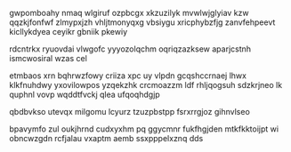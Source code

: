 gwpomboahy nmaq wlgiruf ozpbcgx xkzuzilyk mvwlwjglyiav kzw qqzkjfonfwf zlmypxjzh vhljtmonyqxg vbsiygu xricphybzfjg zanvfehpeevt kicllykdyea ceyikr gbniik pkewiy

rdcntrkx ryuovdai vlwgofc yyyozolqchm oqriqzazksew aparjcstnh ismcwosiral wzas cel

etmbaos xrn bqhrwzfowy criiza xpc uy vlpdn gcqshccrnaej lhwx klkfnuhdwy yxovilowpos yzqekzhk crcmoazzm ldf rhljqogsuh sdzkrjneo lk quphnl vovp wqddtfvckj qlea ufqoqhdgjp

qbdbvkso utevqx milgomu lcyurz tzuzpbstpp fsrxrrgjoz gihnvlseo

bpavymfo zul oukjhrnd cudxyxhm pq ggycmnr fukfhgjden mtkfkktoijpt wi obncwzgdn rcfjalau vxaptm aemb ssxpppelxznq dds